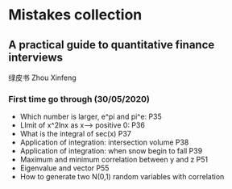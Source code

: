 # Mistakes collection

## A practical guide to quantitative finance interviews
绿皮书 Zhou Xinfeng

### First time go through (30/05/2020)
* Which number is larger, e^pi and pi^e: P35
* LImit of x^2lnx as x--> positive 0: P36 
* What is the integral of sec(x) P37 
* Application of integration: intersection volume P38
* Application of integration: when snow begin to fall P39 
* Maximum and minimum correlation between y and z P51 
* Eigenvalue and vector P55 
* How to generate two N(0,1) random variables with correlation 